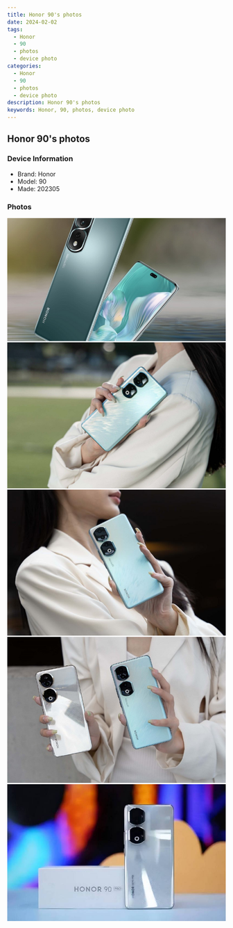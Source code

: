 ```yaml
---
title: Honor 90's photos
date: 2024-02-02
tags: 
  - Honor
  - 90
  - photos
  - device photo
categories: 
  - Honor
  - 90
  - photos
  - device photo
description: Honor 90's photos
keywords: Honor, 90, photos, device photo
---
```


## Honor 90's photos

### Device Information

- Brand: Honor
- Model: 90
- Made: 202305

### Photos

![/images/best-assets/devices/honor/honor-90/1.jpg](/images/best-assets/devices/honor/honor-90/1.jpg)
![/images/best-assets/devices/honor/honor-90/2.jpg](/images/best-assets/devices/honor/honor-90/2.jpg)
![/images/best-assets/devices/honor/honor-90/3.jpg](/images/best-assets/devices/honor/honor-90/3.jpg)
![/images/best-assets/devices/honor/honor-90/4.jpg](/images/best-assets/devices/honor/honor-90/4.jpg)
![/images/best-assets/devices/honor/honor-90/5.jpg](/images/best-assets/devices/honor/honor-90/5.jpg)

